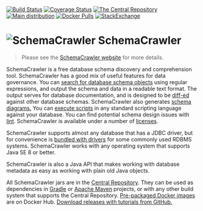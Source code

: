 [![Build Status](https://travis-ci.org/sualeh/SchemaCrawler.svg?branch=master)](https://travis-ci.org/sualeh/SchemaCrawler)
[![Coverage Status](https://coveralls.io/repos/sualeh/SchemaCrawler/badge.svg?branch=master&service=github)](https://coveralls.io/github/sualeh/SchemaCrawler?branch=master)
[![The Central Repository](https://img.shields.io/maven-central/v/us.fatehi/schemacrawler.svg)](http://search.maven.org/#search%7Cga%7C1%7Cg%3Aus.fatehi%20schemacrawler)
[![Main distribution](https://img.shields.io/badge/zip-download-brightgreen.svg)](https://github.com/sualeh/SchemaCrawler/releases/latest)
[![Docker Pulls](https://img.shields.io/docker/pulls/sualeh/schemacrawler.svg)](https://hub.docker.com/r/sualeh/schemacrawler/)
[![StackExchange](https://img.shields.io/stackexchange/stackoverflow/t/schemacrawler.svg)](http://stackoverflow.com/search?tab=newest&q=schemacrawler)


# ![SchemaCrawler](https://github.com/sualeh/SchemaCrawler/blob/master/schemacrawler-site/src/site/resources/images/schemacrawler_logo.png?raw=true) SchemaCrawler

> Please see the [SchemaCrawler website](http://www.schemacrawler.com/) for more details.

SchemaCrawler is a free database schema discovery and comprehension tool. SchemaCrawler has a good mix of useful features for data governance. You can [search for database schema objects](http://sualeh.github.io/SchemaCrawler/schemacrawler_grep.html) using regular expressions, and output the schema and data in a readable text format. The output serves for database documentation, and is designed to be [diff-ed](http://en.wikipedia.org/wiki/Diff) against other database schemas. SchemaCrawler also generates [schema diagrams.](http://sualeh.github.io/SchemaCrawler/diagramming.html) You can [execute scripts](http://sualeh.github.io/SchemaCrawler/scripting.html) in any standard scripting language against your database. You can find potential schema design issues with [lint](http://sualeh.github.io/SchemaCrawler/lint.html). SchemaCrawler is available under a number of [licenses](http://sualeh.github.io/SchemaCrawler/license.html).

SchemaCrawler supports almost any database that has a JDBC driver, but for convenience is [bundled with drivers](http://sualeh.github.io/SchemaCrawler/database-support.html) for some commonly used RDBMS systems. SchemaCrawler works with any operating system that supports Java SE 8 or better.

SchemaCrawler is also a Java API that makes working with database metadata as easy as working with plain old Java objects.

All SchemaCrawler jars are in the [Central Repository](http://search.maven.org/#search%7Cga%7C1%7Cg%3Aus.fatehi%20a%3Aschemacrawler*). They can be used as dependencies in [Gradle](https://gradle.org/) or [Apache Maven](http://maven.apache.org/) projects, or with any other build system that supports the Central Repository. [Pre-packaged Docker images](https://hub.docker.com/r/sualeh/schemacrawler/) are on Docker Hub. [Download releases with tutorials from GitHub.](https://github.com/sualeh/SchemaCrawler/releases)
